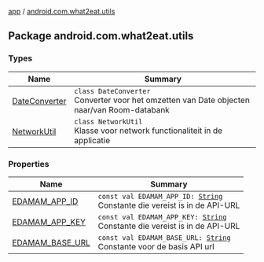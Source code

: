 [app](../index.md) / [android.com.what2eat.utils](./index.md)

## Package android.com.what2eat.utils

### Types

| Name | Summary |
|---|---|
| [DateConverter](-date-converter/index.md) | `class DateConverter`<br>Converter voor het omzetten van Date objecten naar/van Room-databank |
| [NetworkUtil](-network-util/index.md) | `class NetworkUtil`<br>Klasse voor network functionaliteit in de applicatie |

### Properties

| Name | Summary |
|---|---|
| [EDAMAM_APP_ID](-e-d-a-m-a-m_-a-p-p_-i-d.md) | `const val EDAMAM_APP_ID: `[`String`](https://kotlinlang.org/api/latest/jvm/stdlib/kotlin/-string/index.html)<br>Constante die vereist is in de API-URL |
| [EDAMAM_APP_KEY](-e-d-a-m-a-m_-a-p-p_-k-e-y.md) | `const val EDAMAM_APP_KEY: `[`String`](https://kotlinlang.org/api/latest/jvm/stdlib/kotlin/-string/index.html)<br>Constante die vereist is in de API-URL |
| [EDAMAM_BASE_URL](-e-d-a-m-a-m_-b-a-s-e_-u-r-l.md) | `const val EDAMAM_BASE_URL: `[`String`](https://kotlinlang.org/api/latest/jvm/stdlib/kotlin/-string/index.html)<br>Constante voor de basis API url |
